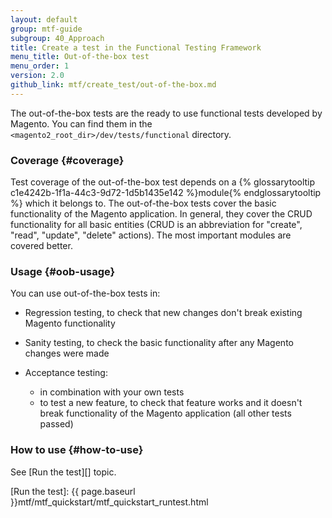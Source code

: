 ```yaml
---
layout: default
group: mtf-guide
subgroup: 40_Approach
title: Create a test in the Functional Testing Framework
menu_title: Out-of-the-box test
menu_order: 1
version: 2.0
github_link: mtf/create_test/out-of-the-box.md
---
```


The out-of-the-box tests are the ready to use functional tests developed by Magento. You can find them in the `<magento2_root_dir>/dev/tests/functional` directory.

### Coverage {#coverage}

Test coverage of the out-of-the-box test depends on a {% glossarytooltip c1e4242b-1f1a-44c3-9d72-1d5b1435e142 %}module{% endglossarytooltip %} which it belongs to. The out-of-the-box tests cover the basic functionality of the Magento application. In general, they cover the CRUD functionality for all basic entities (CRUD is an abbreviation for "create", "read", "update", "delete" actions). The most important modules are covered better.

### Usage {#oob-usage}

You can use out-of-the-box tests in:

- Regression testing, to check that new changes don't break existing Magento functionality
    
- Sanity testing, to check the basic functionality after any Magento changes were made
    
- Acceptance testing: 
    - in combination with your own tests
    - to test a new feature, to check that feature works and it doesn't break functionality of the Magento application (all other tests passed)
 
### How to use {#how-to-use}

See [Run the test][] topic.

<!-- LINK DEFINITIONS -->

[Run the test]: {{ page.baseurl }}mtf/mtf_quickstart/mtf_quickstart_runtest.html
